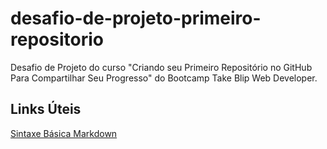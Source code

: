 # desafio-de-projeto-primeiro-repositorio
Desafio de Projeto do curso  "Criando seu Primeiro Repositório no GitHub Para Compartilhar Seu Progresso" do Bootcamp Take Blip Web Developer.

## Links Úteis
[Sintaxe Básica Markdown](https://www.markdownguide.org/basic-syntax/)
